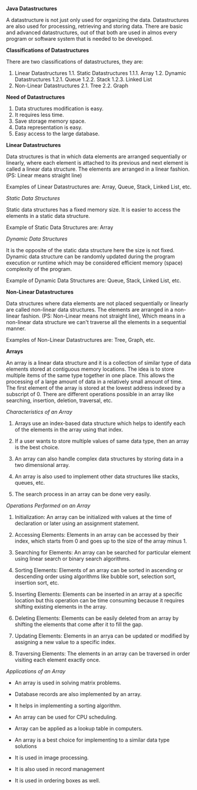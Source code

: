 **Java Datastructures**

A datastructure is not just only used for organizing the data. Datastructures are also used for processing, retrieving and storing data. There are basic and advanced datastructures, out of that both are used in almos every program or software system that is needed to be developed.

**Classifications of Datastructures**

There are two classifications of datastructures, they are:

1. Linear Datastructures
    1.1. Static Datastructures
        1.1.1. Array
    1.2. Dynamic Datastructures
        1.2.1. Queue
        1.2.2. Stack
        1.2.3. Linked List
2. Non-Linear Datastructures
    2.1. Tree
    2.2. Graph

**Need of Datastructures**

1. Data structures modification is easy.
2. It requires less time.
3. Save storage memory space.
4. Data representation is easy.
5. Easy access to the large database.

**Linear Datastructures**

Data structures is that in which data elements are arranged sequentially or linearly, where each element is attached to its previous and next element is called a linear data structure. The elements are arranged in a linear fashion. (PS: Linear means straight line)

Examples of Linear Datastructures are: Array, Queue, Stack, Linked List, etc.

*Static Data Structures*

Static data structures has a fixed memory size. It is easier to access the elements in a static data structure.

Example of Static Data Structures are: Array

*Dynamic Data Structures*

It is the opposite of the static data structure here the size is not fixed. Dynamic data structure can be randomly updated during the program execution or runtime which may be considered efficient memory (space) complexity of the program.

Example of Dynamic Data Structures are: Queue, Stack, Linked List, etc.

**Non-Linear Datastructures**

Data structures where data elements are not placed sequentially or linearly are called non-linear data structures. The elements are arranged in a non-linear fashion. (PS: Non-Linear means not straight line), Which means in a non-linear data structure we can't traverse all the elements in a sequential manner.

Examples of Non-Linear Datastructures are: Tree, Graph, etc.


**Arrays**

An array is a linear data structure and it is a collection of similar type of data elements stored at contiguous memory locations. The idea is to store multiple items of the same type together in one place. This allows the processing of a large amount of data in a relatively small amount of time. The first element of the array is stored at the lowest address indexed by a subscript of 0. There are different operations possible in an array like searching, insertion, deletion, traversal, etc.

*Characteristics of an Array*

1. Arrays use an index-based data structure which helps to identify each of the elements in the array using that index.

2. If a user wants to store multiple values of same data type, then an array is the best choice.

3. An array can also handle complex data structures by storing data in a two dimensional array.

4. An array is also used to implement other data structures like stacks, queues, etc.

5. The search process in an array can be done very easily.

*Operations Performed on an Array*

1. Initialization: An array can be initialized with values at the time of declaration or later using an assignment statement.

2. Accessing Elements: Elements in an array can be accessed by their index, which starts from 0 and goes up to the size of the array minus 1.

3. Searching for Elements: An array can be searched for particular element using linear search or binary search algorithms.

4. Sorting Elements: Elements of an array can be sorted in ascending or descending order using algorithms like bubble sort, selection sort, insertion sort, etc.

5. Inserting Elements: Elements can be inserted in an array at a specific location but this operation can be time consuming because it requires shifting existing elements in the array.

6. Deleting Elements: Elements can be easily deleted from an array by shifting the elements that come after it to fill the gap.

7. Updating Elements: Elements in an arrya can be updated or modified by assigning a new value to a specific index.

8. Traversing Elements: The elements in an array can be traversed in order visiting each element exactly once.

*Applications of an Array*

- An array is used in solving matrix problems.

- Database records are also implemented by an array.

- It helps in implementing a sorting algorithm.

- An array can be used for CPU scheduling.

- Array can be applied as a lookup table in computers.

- An array is a best choice for implementing to a similar data type solutions

- It is used in image processing.

- It is also used in record management

- It is used in ordering boxes as well.

